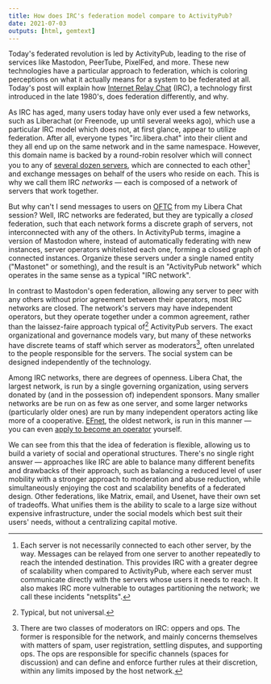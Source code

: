 ```yaml
---
title: How does IRC's federation model compare to ActivityPub?
date: 2021-07-03
outputs: [html, gemtext]
---
```


Today's federated revolution is led by ActivityPub, leading to the rise of
services like Mastodon, PeerTube, PixelFed, and more. These new technologies
have a particular approach to federation, which is coloring perceptions on what
it actually means for a system to be federated at all. Today's post will explain
how [Internet Relay Chat](https://en.wikipedia.org/wiki/Internet_Relay_Chat)
(IRC), a technology first introduced in the late 1980's, does federation
differently, and why.

As IRC has aged, many users today have only ever used a few networks, such as
Liberachat (or Freenode, up until several weeks ago), which use a particular IRC
model which does not, at first glance, appear to utilize federation. After all,
everyone types "irc.libera.chat" into their client and they all end up on the
same network and in the same namespace. However, this domain name is backed by a
round-robin resolver which will connect you to any of [several dozen
servers][0], which are connected to each other[^1] and exchange messages on
behalf of the users who reside on each. This is why we call them IRC *networks*
&mdash; each is composed of a network of servers that work together.

[^1]: Each server is not necessarily connected to each other server, by the way.  Messages can be relayed from one server to another repeatedly to reach the intended destination. This provides IRC with a greater degree of scalability when compared to ActivityPub, where each server must communicate directly with the servers whose users it needs to reach. It also makes IRC more vulnerable to outages partitioning the network; we call these incidents "netsplits".

[0]: https://netsplit.de/servers/?net=Libera.Chat

But why can't I send messages to users on [OFTC][1] from my Libera Chat session?
Well, IRC networks are federated, but they are typically a *closed* federation,
such that each network forms a discrete graph of servers, not interconnected
with any of the others. In ActivityPub terms, imagine a version of Mastodon
where, instead of automatically federating with new instances, server operators
whitelisted each one, forming a closed graph of connected instances. Organize
these servers under a single named entity ("Mastonet" or something), and the
result is an "ActivityPub network" which operates in the same sense as a typical
"IRC network".

In contrast to Mastodon's open federation, allowing any server to peer with any 
others without prior agreement between their operators, most IRC networks are
closed. The network's servers may have independent operators, but they operate
together under a common agreement, rather than the laissez-faire approach
typical of[^2] ActivityPub servers. The exact organizational and governance
models vary, but many of these networks have discrete teams of staff which
server as moderators[^3], often unrelated to the people responsible for the
servers. The social system can be designed independently of the technology.

[1]: https://www.oftc.net

[^2]: Typical, but not universal.
[^3]: There are two classes of moderators on IRC: oppers and ops. The former is responsible for the network, and mainly concerns themselves with matters of spam, user registration, settling disputes, and supporting ops. The ops are responsible for specific channels (spaces for discussion) and can define and enforce further rules at their discretion, within any limits imposed by the host network.

Among IRC networks, there are degrees of openness. Libera Chat, the largest
network, is run by a single governing organization, using servers donated by
(and in the possession of) independent sponsors. Many smaller networks are be
run on as few as one server, and some larger networks (particularly older ones)
are run by many independent operators acting like more of a cooperative.
[EFnet](http://efnet.org), the oldest network, is run in this manner &mdash; you
can even [apply to become an operator][2] yourself.

[2]: http://www.efnet.org/?module=docs&doc=16

We can see from this that the idea of federation is flexible, allowing us to
build a variety of social and operational structures. There's no single right
answer &mdash; approaches like IRC are able to balance many different benefits
and drawbacks of their approach, such as balancing a reduced level of user
mobility with a stronger approach to moderation and abuse reduction, while
simultaneously enjoying the cost and scalability benefits of a federated design.
Other federations, like Matrix, email, and Usenet, have their own set of
tradeoffs. What unifies them is the ability to scale to a large size without
expensive infrastructure, under the social models which best suit their users'
needs, without a centralizing capital motive.
